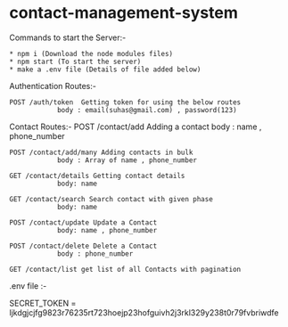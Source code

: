 # contact-management-system

Commands to start the Server:-

    * npm i (Download the node modules files)
    * npm start (To start the server)
    * make a .env file (Details of file added below)

Authentication Routes:-

    POST /auth/token  Getting token for using the below routes
                body : email(suhas@gmail.com) , password(123)
    
Contact Routes:-
    POST /contact/add Adding a contact
                body : name , phone_number
    
    POST /contact/add/many Adding contacts in bulk
                body : Array of name , phone_number
    
    GET /contact/details Getting contact details 
                body: name

    GET /contact/search Search contact with given phase
                body: name
    
    POST /contact/update Update a Contact
                body: name , phone_number

    POST /contact/delete Delete a Contact
                body : phone_number
    
    GET /contact/list get list of all Contacts with pagination
                

.env file :-


SECRET_TOKEN = ljkdgjcjfg9823r76235rt723hoejp23hofguivh2j3rkl329y238t0r79fvbriwdfe
